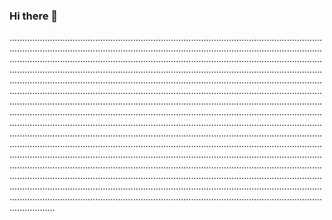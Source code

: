### Hi there 👋

..................................................................................................................................................................................................................................................................................................................................................................................................................................................................................................................................................................................................................................................................................................................................................................................................................................................................................................................................................................................................................................................................................................................................................................................................................................................................................................................................................................................................................................................................................................................................................................................................................................................................................................................................................................................................................................................................................................................................................................................................................................................................................